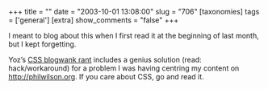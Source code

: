 +++
title = ""
date = "2003-10-01 13:08:00"
slug = "706"
[taxonomies]
tags = ['general']
[extra]
show_comments = "false"
+++

I meant to blog about this when I first read it at the beginning of last month, but I kept forgetting.

Yoz’s [CSS blogwank rant](http://cheerleader.yoz.com/archives/000840.html) includes a genius solution (read: hack/workaround) for a problem I was having centring my content on <http://philwilson.org>. If you care about CSS, go and read it.
